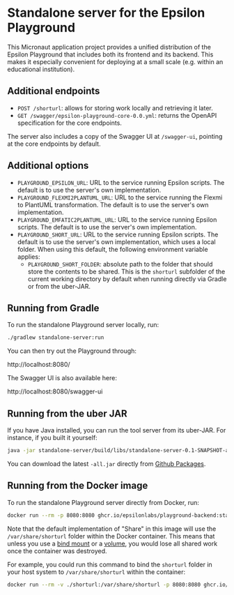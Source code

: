 # Standalone server for the Epsilon Playground

This Micronaut application project provides a unified distribution of the Epsilon Playground that includes both its frontend and its backend.
This makes it especially convenient for deploying at a small scale (e.g. within an educational institution).

## Additional endpoints

* `POST /shorturl`: allows for storing work locally and retrieving it later.
* `GET /swagger/epsilon-playground-core-0.0.yml`: returns the OpenAPI specification for the core endpoints.

The server also includes a copy of the Swagger UI at `/swagger-ui`, pointing at the core endpoints by default.

## Additional options

* `PLAYGROUND_EPSILON_URL`: URL to the service running Epsilon scripts. The default is to use the server's own implementation.
* `PLAYGROUND_FLEXMI2PLANTUML_URL`: URL to the service running the Flexmi to PlantUML transformation. The default is to use the server's own implementation.
* `PLAYGROUND_EMFATIC2PLANTUML_URL`: URL to the service running Epsilon scripts. The default is to use the server's own implementation.
* `PLAYGROUND_SHORT_URL`: URL to the service running Epsilon scripts. The default is to use the server's own implementation, which uses a local folder. When using this default, the following environment variable applies:
    * `PLAYGROUND_SHORT_FOLDER`: absolute path to the folder that should store the contents to be shared. This is the `shorturl` subfolder of the current working directory by default when running directly via Gradle or from the uber-JAR.

## Running from Gradle

To run the standalone Playground server locally, run:

```bash
./gradlew standalone-server:run
```

You can then try out the Playground through:

http://localhost:8080/

The Swagger UI is also available here:

http://localhost:8080/swagger-ui

## Running from the uber JAR

If you have Java installed, you can run the tool server from its uber-JAR.
For instance, if you built it yourself:

```bash
java -jar standalone-server/build/libs/standalone-server-0.1-SNAPSHOT-all.jar
```

You can download the latest `-all.jar` directly from [Github Packages](https://github.com/epsilonlabs/playground-backend/packages/2333178).

## Running from the Docker image

To run the standalone Playground server directly from Docker, run:

```bash
docker run --rm -p 8080:8080 ghcr.io/epsilonlabs/playground-backend:standalone-server
```

Note that the default implementation of "Share" in this image will use the `/var/share/shorturl` folder within the Docker container.
This means that unless you use a [bind mount](https://docs.docker.com/engine/storage/bind-mounts/) or a [volume](https://docs.docker.com/engine/storage/volumes/), you would lose all shared work once the container was destroyed.

For example, you could run this command to bind the `shorturl` folder in your host system to `/var/share/shorturl` within the container:

```bash
docker run --rm -v ./shorturl:/var/share/shorturl -p 8080:8080 ghcr.io/epsilonlabs/playground-backend:standalone-server
```
